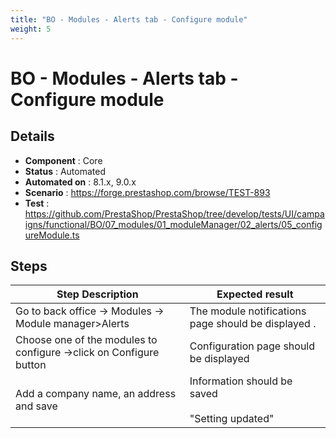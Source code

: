 ```yaml
---
title: "BO - Modules - Alerts tab - Configure module"
weight: 5
---
```


# BO - Modules - Alerts tab - Configure module
## Details
* **Component** : Core
* **Status** : Automated
* **Automated on** : 8.1.x, 9.0.x
* **Scenario** : https://forge.prestashop.com/browse/TEST-893
* **Test** : https://github.com/PrestaShop/PrestaShop/tree/develop/tests/UI/campaigns/functional/BO/07_modules/01_moduleManager/02_alerts/05_configureModule.ts

## Steps
| Step Description | Expected result |
| ----- | ----- |
| Go to back office -> Modules -> Module manager>Alerts | The module notifications  page should be displayed . |
| Choose one of the modules to configure ->click on Configure button | Configuration page should be displayed |
| Add a company name, an address and save | Information should be saved<br><br>"Setting updated" |